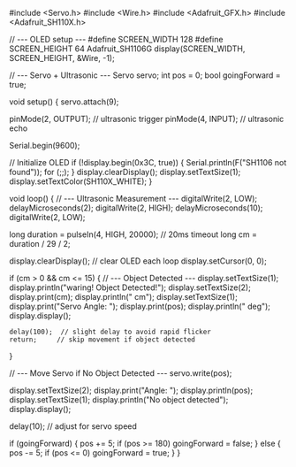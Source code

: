 #include <Servo.h>
#include <Wire.h>
#include <Adafruit_GFX.h>
#include <Adafruit_SH110X.h>

// --- OLED setup ---
#define SCREEN_WIDTH 128
#define SCREEN_HEIGHT 64
Adafruit_SH1106G display(SCREEN_WIDTH, SCREEN_HEIGHT, &Wire, -1);

// --- Servo + Ultrasonic ---
Servo servo;
int pos = 0;
bool goingForward = true;

void setup() {
  servo.attach(9);

  pinMode(2, OUTPUT);  // ultrasonic trigger
  pinMode(4, INPUT);   // ultrasonic echo

  Serial.begin(9600);

  // Initialize OLED
  if (!display.begin(0x3C, true)) {
    Serial.println(F("SH1106 not found"));
    for (;;);
  }
  display.clearDisplay();
  display.setTextSize(1);
  display.setTextColor(SH110X_WHITE);
}

void loop() {
  // --- Ultrasonic Measurement ---
  digitalWrite(2, LOW);
  delayMicroseconds(2);
  digitalWrite(2, HIGH);
  delayMicroseconds(10);
  digitalWrite(2, LOW);

  long duration = pulseIn(4, HIGH, 20000);  // 20ms timeout
  long cm = duration / 29 / 2;

  display.clearDisplay();  // clear OLED each loop
  display.setCursor(0, 0);

  if (cm > 0 && cm <= 15) {
    // --- Object Detected ---
    display.setTextSize(1);
    display.println("waring! Object Detected!");
    display.setTextSize(2);
    display.print(cm);
    display.println(" cm");
    display.setTextSize(1);
    display.print("Servo Angle: ");
    display.print(pos);
    display.println(" deg");
    display.display();

    delay(100);  // slight delay to avoid rapid flicker
    return;     // skip movement if object detected
  }

  // --- Move Servo if No Object Detected ---
  servo.write(pos);

  display.setTextSize(2);
  display.print("Angle: ");
  display.println(pos);
  display.setTextSize(1);
  display.println("No object detected");
  display.display();

  delay(10);  // adjust for servo speed

  if (goingForward) {
    pos += 5;
    if (pos >= 180) goingForward = false;
  } else {
    pos -= 5;
    if (pos <= 0) goingForward = true;
  }
}

